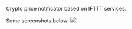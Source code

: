 Crypto price notificator based on IFTTT services.

Some screenshots below: 
![](Images/cryptonot1.png)
